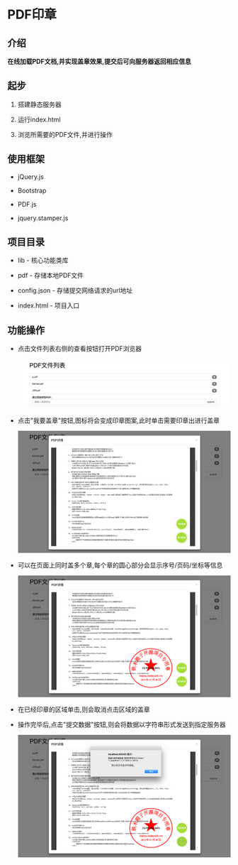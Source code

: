 PDF印章
=====

介绍
----

__在线加载PDF文档,并实现盖章效果,提交后可向服务器返回相应信息__

起步
----

1. 搭建静态服务器
 
2. 运行index.html

3. 浏览所需要的PDF文件,并进行操作

使用框架
----

* jQuery.js

* Bootstrap

* PDF.js

* jquery.stamper.js

项目目录
----

* lib - 核心功能类库

* pdf - 存储本地PDF文件

* config.json - 存储提交网络请求的url地址

* index.html - 项目入口

功能操作
----

* 点击文件列表右侧的查看按钮打开PDF浏览器
     
    ![文件列表][1]


* 点击"我要盖章"按钮,图标将会变成印章图案,此时单击需要印章出进行盖章

    ![PDF浏览][2]

* 可以在页面上同时盖多个章,每个章的圆心部分会显示序号/页码/坐标等信息

    ![PDF盖章][3]

* 在已经印章的区域单击,则会取消点击区域的盖章

* 操作完毕后,点击"提交数据"按钮,则会将数据以字符串形式发送到指定服务器
    
    ![提交数据][4]


[1]:lib/web/images/readmeImg/list.png
[2]:lib/web/images/readmeImg/pdf.png
[3]:lib/web/images/readmeImg/stamper.png
[4]:lib/web/images/readmeImg/submit.png